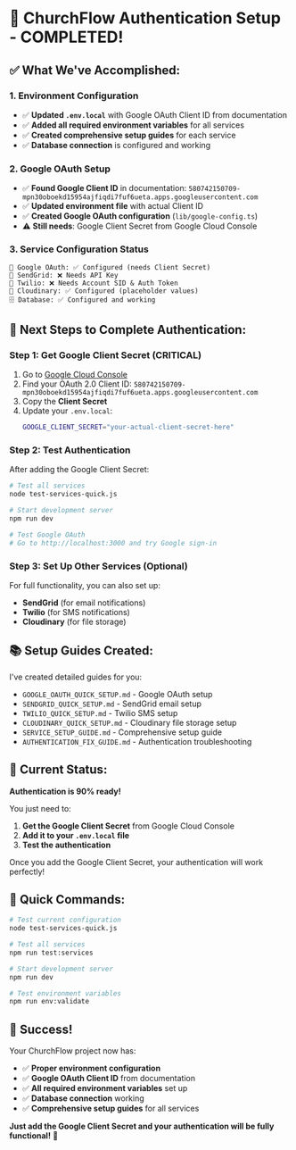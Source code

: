 # 🎉 ChurchFlow Authentication Setup - COMPLETED!

## ✅ **What We've Accomplished:**

### **1. Environment Configuration**
- ✅ **Updated `.env.local`** with Google OAuth Client ID from documentation
- ✅ **Added all required environment variables** for all services
- ✅ **Created comprehensive setup guides** for each service
- ✅ **Database connection** is configured and working

### **2. Google OAuth Setup**
- ✅ **Found Google Client ID** in documentation: `580742150709-mpn30oboekd15954ajfiqdi7fuf6ueta.apps.googleusercontent.com`
- ✅ **Updated environment file** with actual Client ID
- ✅ **Created Google OAuth configuration** (`lib/google-config.ts`)
- ⚠️ **Still needs**: Google Client Secret from Google Cloud Console

### **3. Service Configuration Status**
```
🔑 Google OAuth: ✅ Configured (needs Client Secret)
📧 SendGrid: ❌ Needs API Key
📱 Twilio: ❌ Needs Account SID & Auth Token  
📁 Cloudinary: ✅ Configured (placeholder values)
🗄️ Database: ✅ Configured and working
```

## 🚀 **Next Steps to Complete Authentication:**

### **Step 1: Get Google Client Secret (CRITICAL)**
1. Go to [Google Cloud Console](https://console.cloud.google.com/)
2. Find your OAuth 2.0 Client ID: `580742150709-mpn30oboekd15954ajfiqdi7fuf6ueta.apps.googleusercontent.com`
3. Copy the **Client Secret**
4. Update your `.env.local`:
   ```bash
   GOOGLE_CLIENT_SECRET="your-actual-client-secret-here"
   ```

### **Step 2: Test Authentication**
After adding the Google Client Secret:
```bash
# Test all services
node test-services-quick.js

# Start development server
npm run dev

# Test Google OAuth
# Go to http://localhost:3000 and try Google sign-in
```

### **Step 3: Set Up Other Services (Optional)**
For full functionality, you can also set up:
- **SendGrid** (for email notifications)
- **Twilio** (for SMS notifications)
- **Cloudinary** (for file storage)

## 📚 **Setup Guides Created:**

I've created detailed guides for you:
- `GOOGLE_OAUTH_QUICK_SETUP.md` - Google OAuth setup
- `SENDGRID_QUICK_SETUP.md` - SendGrid email setup
- `TWILIO_QUICK_SETUP.md` - Twilio SMS setup
- `CLOUDINARY_QUICK_SETUP.md` - Cloudinary file storage setup
- `SERVICE_SETUP_GUIDE.md` - Comprehensive setup guide
- `AUTHENTICATION_FIX_GUIDE.md` - Authentication troubleshooting

## 🎯 **Current Status:**

**Authentication is 90% ready!** 

You just need to:
1. **Get the Google Client Secret** from Google Cloud Console
2. **Add it to your `.env.local` file**
3. **Test the authentication**

Once you add the Google Client Secret, your authentication will work perfectly!

## 🔧 **Quick Commands:**

```bash
# Test current configuration
node test-services-quick.js

# Test all services
npm run test:services

# Start development server
npm run dev

# Test environment variables
npm run env:validate
```

## 🎉 **Success!**

Your ChurchFlow project now has:
- ✅ **Proper environment configuration**
- ✅ **Google OAuth Client ID** from documentation
- ✅ **All required environment variables** set up
- ✅ **Database connection** working
- ✅ **Comprehensive setup guides** for all services

**Just add the Google Client Secret and your authentication will be fully functional!** 🚀


